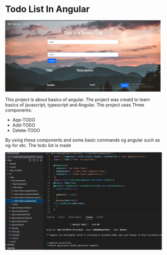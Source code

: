  <h1>Todo List In Angular</h1>
    <img src="https://github.com/Haider056/Angular-Todolist/blob/main/Capture.PNG" width="500" alt="">
    <p>This project is about basics of angular. The project was creatd to learn basics of javascript, typescript
       and Angular. The project uses Three components:
       <ul><li>App-TODO</li><li>Add-TODO</li><li>Delete-TODO</li></ul>
       By using these components and some basic commands og angular such as ng-for etc. The todo list is made 
    </p>
    <img src="https://github.com/Haider056/Angular-Todolist/blob/main/2.PNG" alt="">


